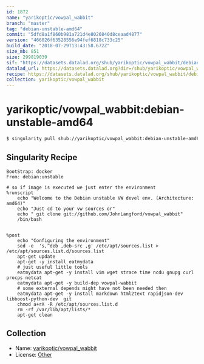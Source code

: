 ```yaml
---
id: 1872
name: "yarikoptic/vowpal_wabbit"
branch: "master"
tag: "debian-unstable-amd64"
commit: "5dfd8a1f860b981a721d4e8026840d8ceaad4877"
version: "466026f63528556e94fef6818c733c25"
build_date: "2018-07-29T13:43:58.672Z"
size_mb: 851
size: 299819039
sif: "https://datasets.datalad.org/shub/yarikoptic/vowpal_wabbit/debian-unstable-amd64/2018-07-29-5dfd8a1f-466026f6/466026f63528556e94fef6818c733c25.simg"
datalad_url: https://datasets.datalad.org?dir=/shub/yarikoptic/vowpal_wabbit/debian-unstable-amd64/2018-07-29-5dfd8a1f-466026f6/
recipe: https://datasets.datalad.org/shub/yarikoptic/vowpal_wabbit/debian-unstable-amd64/2018-07-29-5dfd8a1f-466026f6/Singularity
collection: yarikoptic/vowpal_wabbit
---
```


# yarikoptic/vowpal_wabbit:debian-unstable-amd64

```bash
$ singularity pull shub://yarikoptic/vowpal_wabbit:debian-unstable-amd64
```

## Singularity Recipe

```singularity
BootStrap: docker
From: debian:unstable

# so if image is executed we just enter the environment
%runscript
    echo "Welcome to the Debian unstable VW devel env. (Architecture: amd64)"
    echo "Just cd to your vw sources or"
    echo " git clone git://github.com/JohnLangford/vowpal_wabbit"
    /bin/bash


%post
    echo "Configuring the environment"
    sed -e  's,^deb ,deb-src ,g' /etc/apt/sources.list > /etc/apt/sources.list.d/sources.list
    apt-get update
    apt-get -y install eatmydata
    # just useful little tools
    eatmydata apt-get -y install vim wget strace time ncdu gnupg curl procps netcat
    eatmydata apt-get -y build-dep vowpal-wabbit
    # some external depends might have not been needed then
    eatmydata apt-get -y install markdown html2text rapidjson-dev libboost-python-dev  git
    chmod a+rX -R /etc/apt/sources.list.d
    rm -rf /var/lib/apt/lists/*
    apt-get clean
```

## Collection

 - Name: [yarikoptic/vowpal_wabbit](https://github.com/yarikoptic/vowpal_wabbit)
 - License: [Other](None)

